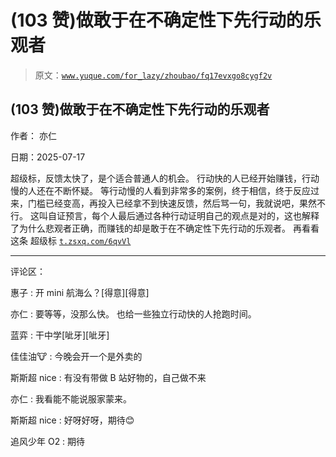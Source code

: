 # (103 赞)做敢于在不确定性下先行动的乐观者

> 原文：[`www.yuque.com/for_lazy/zhoubao/fq17evxgo8cygf2v`](https://www.yuque.com/for_lazy/zhoubao/fq17evxgo8cygf2v)

## (103 赞)做敢于在不确定性下先行动的乐观者

作者： 亦仁

日期：2025-07-17

超级标，反馈太快了，是个适合普通人的机会。 行动快的人已经开始赚钱，行动慢的人还在不断怀疑。
等行动慢的人看到非常多的案例，终于相信，终于反应过来，门槛已经变高，再投入已经拿不到快速反馈，然后骂一句，我就说吧，果然不行。
这叫自证预言，每个人最后通过各种行动证明自己的观点是对的，这也解释了为什么悲观者正确，而赚钱的却是敢于在不确定性下先行动的乐观者。 再看看这条 超级标 [`t.zsxq.com/6qvVl`](https://t.zsxq.com/6qvVl)

* * *

评论区：

惠子 : 开 mini 航海么？[得意][得意]

亦仁 : 要等等，没那么快。 也给一些独立行动快的人抢跑时间。

蓝弈 : 干中学[呲牙][呲牙]

佳佳油🐮 : 今晚会开一个是外卖的

斯斯超 nice : 有没有带做 B 站好物的，自己做不来

亦仁 : 我看能不能说服家蒙来。

斯斯超 nice : 好呀好呀，期待😊

追风少年 O2 : 期待